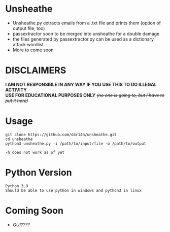 # Unsheathe
- Unsheathe.py extracts emails from a .txt file and prints them (option of output file, too)  
- passextractor soon to be merged into unsheathe for a double damage  
- the files generated by passextractor.py can be used as a dictionary attack wordlist  
- More to come soon

# DISCLAIMERS
**I AM NOT RESPONSIBLE IN ANY WAY IF YOU USE THIS TO DO ILLEGAL ACTIVITY  
USE FOR EDUCATIONAL PURPOSES ONLY** *~~(no one is going to, but I have to put it here)~~*  
  
  
  
  
# Usage
```
git clone https://github.com/d4r14h/unsheathe.git
cd unsheathe
python3 unsheathe.py -i /path/to/input/file -o /path/to/output

-h does not work as of yet
```  

# Python Version
```
Python 3.9
Should be able to use python in windows and python3 in linux
```  

# Coming Soon
- *GUI????*  

